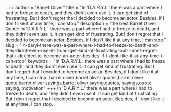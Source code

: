 +++
author = "Barret Oliver"
title = "In 'D.A.R.Y.L.' there was a part where I had to freeze to death, and they didn't even use it. It can get kind of frustrating. But I don't regret that I decided to become an actor. Besides, if I don't like it at any time, I can stop."
description = "the best Barret Oliver Quote: In 'D.A.R.Y.L.' there was a part where I had to freeze to death, and they didn't even use it. It can get kind of frustrating. But I don't regret that I decided to become an actor. Besides, if I don't like it at any time, I can stop."
slug = "in-daryl-there-was-a-part-where-i-had-to-freeze-to-death-and-they-didnt-even-use-it-it-can-get-kind-of-frustrating-but-i-dont-regret-that-i-decided-to-become-an-actor-besides-if-i-dont-like-it-at-any-time-i-can-stop"
keywords = "In 'D.A.R.Y.L.' there was a part where I had to freeze to death, and they didn't even use it. It can get kind of frustrating. But I don't regret that I decided to become an actor. Besides, if I don't like it at any time, I can stop.,barret oliver,barret oliver quotes,barret oliver quote,barret oliver sayings,barret oliver saying,quotes, sayings,quote, saying, motivation"
+++
In 'D.A.R.Y.L.' there was a part where I had to freeze to death, and they didn't even use it. It can get kind of frustrating. But I don't regret that I decided to become an actor. Besides, if I don't like it at any time, I can stop.
